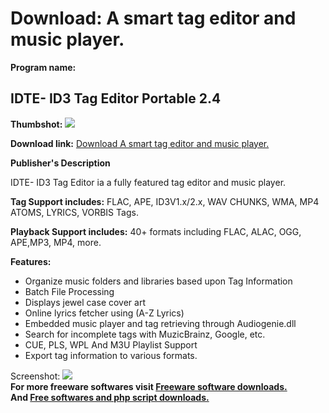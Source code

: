 # Download: A smart tag editor and music player.

**Program name:**

## IDTE- ID3 Tag Editor Portable 2.4

  
**Thumbshot:** ![](http://www.freewarefiles.com/screenshot/idte_md.jpg)   
  
**Download link:** [Download A smart tag editor and music player.](http://freesoftwares.boysofts.com/IDTE-ID3-Tag-Editor-Portable_program_88023.html)  
  


**Publisher's Description**  
  


IDTE- ID3 Tag Editor ia a fully featured tag editor and music player. 

**Tag Support includes:** FLAC, APE, ID3V1.x/2.x, WAV CHUNKS, WMA, MP4 ATOMS, LYRICS, VORBIS Tags.

**Playback Support includes:** 40+ formats including FLAC, ALAC, OGG, APE,MP3, MP4, more.

**Features:**

  * Organize music folders and libraries based upon Tag Information 
  * Batch File Processing 
  * Displays jewel case cover art 
  * Online lyrics fetcher using (A-Z Lyrics) 
  * Embedded music player and tag retrieving through Audiogenie.dll 
  * Search for incomplete tags with MuzicBrainz, Google, etc. 
  * CUE, PLS, WPL And M3U Playlist Support 
  * Export tag information to various formats. 

  
  
Screenshot: ![](http://www.freewarefiles.com/screenshot/idte.jpg)   
**For more freeware softwares visit [Freeware software downloads.](http://freesoftwares.boysofts.com/)**   
**And [Free softwares and php script downloads.](http://www.boysofts.com/)**
